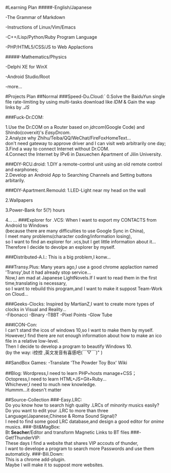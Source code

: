 #Learning Plan
#####-English/Japanese

-The Grammar of Markdown

-Instructions of Linux/Vim/Emacs

-C++/Lisp/Python/Ruby Program Language

-PHP/HTML5/CSS/JS to Web Applactions

#####-Mathematics/Physics

-Delphi XE for WinX

-Android Studio/Root

-more...

#Projects Plan
##Normal
###Speed-Du.Cloud:`
0.Solve the BaiduYun single file rate-limiting by using multi-tasks download like *IDM* & Gain the wap links by *.JS*  

###Fuck-Dr.COM:

 1.Use the Dr.COM on a Router based on *jdrcom*(Google Code) and Shindo(coverxit)'s *EasyDrcom*.   
 2.Analyze why Zhihu/Teiba/QQ/WeChat/FireFoxHomeText...     
   don't need gateway  to approve driver and I can visit web arbitrarily one day;  
 3.Find a way to connect Internet without Dr.COM.  
 4.Connect the Internet by IPv6 in Daxuechen Apartment of Jilin University.  

###DIY-RCU.droid:
  1.DIY a remote-control unit using an old remote control and earphones;  
  2.Develop an Android App to Searching Channels and Setting buttons arbitarily.  
  
###DIY-Apartment.Remould:
  1.LED-Light near my head on the wall
  
  2.Wallpapers
  
  3.Power-Bank for 5(?) hours
  
  4... ...
###Explorer for .VCS:
  When I want to export my CONTACTS from Android to Windows  
  (because there are many difficulties to use Google Sync in China),  
  I meet many problems(character coding/information losing),  
  so I want to find an explorer for .vcs,but I get little information about it...  
  Therefore I decide to devolpe an explorer by myself.  
  
###Distributed-A.I.:
  This is a big problem,I konw...
  
###Transy.Plus:
  Many years ago,I use a good chrome applaction named 'Transy',but it had already stop service...  
  Now,I am mad at Japanese LightNovels.If I want to read them in the first time,translating is necessary,  
  so I want to rebuild this program,and I want to make it suppost Team-Work on Cloud...  

###Geeks-Clocks:
  Inspired by MartianZ,I want to create more types of clocks in Visual and Reality...  
           -Fibonacci  -Binary  -TBBT  -Pixel Points  -Glow Tube



###ICON-Con:  
  I can't stand the icos of windows 10,so I want to make them by myself.    
  However,I find there are not enough information about how to make an ico file in a relative low-level.   
  Then I decide to develop a program to beautify Windows 10.   
  (by the way: i控控 ,英文发音有喜感吧(￣▽￣)" )

##SandBox Games:
  -Translate 'The Powder Toy Box' Wiki 

  
##Blog:
  Wordpress,I need to learn PHP+hosts manage+CSS；  
  Octopress,I need to learn HTML+JS+Git+Ruby...  
  Whichever,I need to much new knowledge.  
  Hummm...it doesn't matter  


##Source-Collection
###-Easy.LRC:  
          Do you know how to search high quality .LRCs of *minority* musics  easily?  
          Do you want to edit your .LRC to more than three Language(Japanese,Chinese & Roma Sound Signal)?  
          I need to find some good LRC database,and design a good editor for *anime* musics.
###-Bit&MagBox:  
      Bt **Seacher**/Editor and transform Magnetic Links to BT files
###-Get!ThunderVIP:  
    These days I find a website that shares VIP accouts of thunder,  
    I want to develope a program to search more Passwords and use them automaticly.
###-Bili.Down:  
    This is a chrome add-plugin.  
    Maybe I will make it to suppost more websites.
